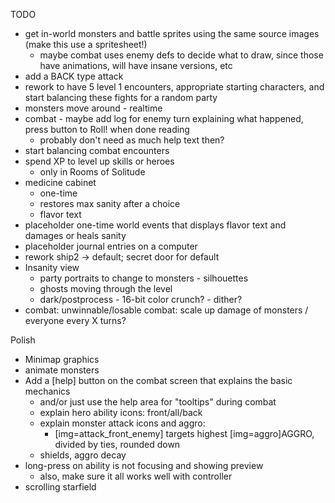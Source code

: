 TODO
* get in-world monsters and battle sprites using the same source images (make this use a spritesheet!)
  * maybe combat uses enemy defs to decide what to draw, since those have animations, will have insane versions, etc
* add a BACK type attack
* rework to have 5 level 1 encounters, appropriate starting characters, and start balancing these fights for a random party
* monsters move around - realtime
* combat - maybe add log for enemy turn explaining what happened, press button to Roll! when done reading
  * probably don't need as much help text then?
* start balancing combat encounters
* spend XP to level up skills or heroes
  * only in Rooms of Solitude
* medicine cabinet
  * one-time
  * restores max sanity after a choice
  * flavor text
* placeholder one-time world events that displays flavor text and damages or heals sanity
* placeholder journal entries on a computer
* rework ship2 -> default; secret door for default
* Insanity view
  * party portraits to change to monsters - silhouettes
  * ghosts moving through the level
  * dark/postprocess - 16-bit color crunch? - dither?
* combat: unwinnable/losable combat: scale up damage of monsters / everyone every X turns?

Polish
* Minimap graphics
* animate monsters
* Add a [help] button on the combat screen that explains the basic mechanics
  * and/or just use the help area for "tooltips" during combat
  * explain hero ability icons: front/all/back
  * explain monster attack icons and aggro:
    * [img=attack_front_enemy] targets highest [img=aggro]AGGRO, divided by ties, rounded down
  * shields, aggro decay
* long-press on ability is not focusing and showing preview
  * also, make sure it all works well with controller
* scrolling starfield
